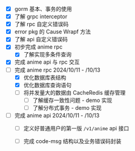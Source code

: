 - [x] gorm 基本、事务的使用
- [x] 了解 grpc interceptor
- [x] 了解 rpc 自定义错误码
- [x] error pkg 的 Cause Wrapf 方法
- [x] 了解 api 自定义错误码
- [x] 初步完成 anime rpc
  - [x] 了解实现多条件查询
- [x] 完成 anime api 与 rpc 交互
- [ ] 完成 anime rpc 2024/10/11 - /10/13
  - [x] 优化数据库表结构
  - [x] 优化数据库查询语句
  - [ ] 将并发量大的数据由 CacheRedis 缓存管理
    - [ ] 了解缓存一致性问题 - demo 实现
    - [ ] 了解分布式事务 - demo 实现
- [ ] 完成 anime api 2024/10/11 - /10/13
  - [ ] 定义好普通用户的第一版 `/v1/anime` api 接口
  - [ ] 完成 code-msg 结构以及业务错误码封装



